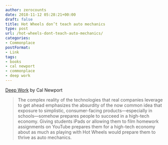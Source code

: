 ```yaml
---
author: zerocounts
date: 2018-11-12 05:28:21+00:00
draft: false
title: Hot Wheels don’t teach auto mechanics
type: post
url: /hot-wheels-dont-teach-auto-mechanics/
categories:
- Commonplace
postFormat:
- Link
tags:
- books
- cal newport
- commonplace
- deep work
---
```


[Deep Work](http://calnewport.com/books/deep-work/) by Cal Newport


<blockquote>The complex  reality of the technologies that real companies leverage to get ahead emphasizes the absurdity of the now common idea that exposure to simplistic, consumer-facing products—especially in schools—somehow prepares people to succeed in a high-tech economy. Giving students iPads or allowing them to film homework assignments on YouTube prepares them for a high-tech economy about as much as playing with Hot Wheels would prepare them to thrive as auto mechanics.</blockquote>
